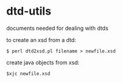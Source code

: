 # dtd-utils

documents needed for dealing with dtds

to create an xsd from a dtd:

```
$ perl dtd2xsd.pl filename > newfile.xsd
```

create java objects from xsd:

```
$xjc newfile.xsd
```
